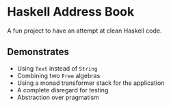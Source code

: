 # Haskell Address Book

A fun project to have an attempt at clean Haskell code.

## Demonstrates

- Using `Text` instead of `String`
- Combining two `Free` algebras
- Using a monad transformer stack for the application
- A complete disregard for testing
- Abstraction over pragmatism
